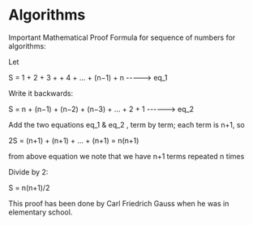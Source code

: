 # Algorithms


Important Mathematical Proof Formula for sequence of numbers for algorithms:

Let

S = 1 + 2 + 3 + + 4 + … + (n−1) + n -----> eq_1

Write it backwards:

S = n + (n−1) + (n−2) + (n−3) + … + 2 + 1 ------> eq_2

Add the two equations eq_1 & eq_2 , term by term; each term is n+1, so

2S = (n+1) + (n+1) + … + (n+1) = n(n+1)

from above equation we note that we have n+1 terms repeated n times

Divide by 2:

S = n(n+1)/2

This proof has been done by Carl Friedrich Gauss when he was in elementary school.
